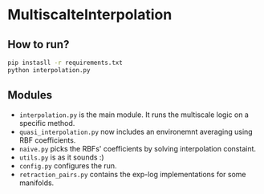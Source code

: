 # MultiscalteInterpolation
## How to run?
```bash
pip instasll -r requirements.txt
python interpolation.py
```
## Modules 
- `interpolation.py` is the main module. It runs the multiscale logic on a specific method.
- `quasi_interpolation.py` now includes an environemnt averaging using RBF coefficients.
- `naive.py` picks the RBFs' coefficients by solving interpolation constaint.
- `utils.py` is as it sounds :)
- `config.py` configures the run.
- `retraction_pairs.py` contains the exp-log implementations for some manifolds.
